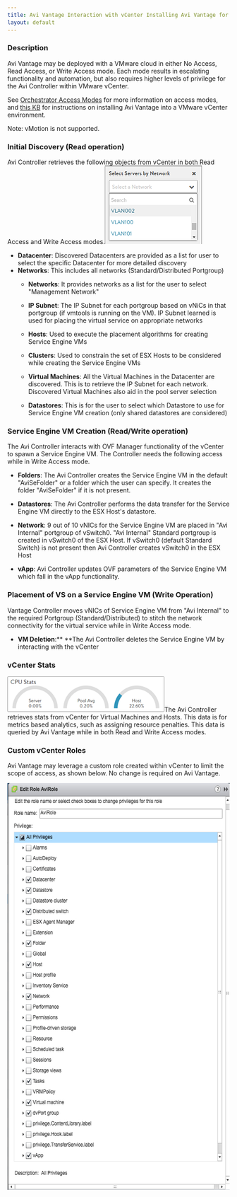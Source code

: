 ```yaml
---
title: Avi Vantage Interaction with vCenter Installing Avi Vantage for VMware vCenter
layout: default
---
```

### Description

Avi Vantage may be deployed with a VMware cloud in either No Access, Read Access, or Write Access mode. Each mode results in escalating functionality and automation, but also requires higher levels of privilege for the Avi Controller within VMware vCenter.

See <a href="/orchestrator-access-modes/">Orchestrator Access Modes</a> for more information on access modes, and <a href="/installing-avi-vantage-for-vmware-vcenter-16-2-1/">this KB</a> for instructions on installing Avi Vantage into a VMware vCenter environment.

Note: vMotion is not supported.

### Initial Discovery (Read operation)

Avi Controller retrieves the following objects from vCenter in both Read Access and Write Access modes.<a href="img/SelectbyNetwork2.png"><img class="size-full wp-image-6518 alignright" src="img/SelectbyNetwork2.png" alt="SelectbyNetwork2" width="220" height="177"></a>

* **Datacenter**: Discovered Datacenters are provided as a list for user to select the specific Datacenter for more detailed discovery
* **Networks**: This includes all networks (Standard/Distributed Portgroup)  
    * **Networks**: It provides networks as a list for the user to select "Management Network"
    * **IP Subnet**: The IP Subnet for each portgroup based on vNiCs in that portgroup (if vmtools is running on the VM). IP Subnet learned is used for placing the virtual service on appropriate networks

    * **Hosts**: Used to execute the placement algorithms for creating Service Engine VMs
    * **Clusters**: Used to constrain the set of ESX Hosts to be considered while creating the Service Engine VMs
    * **Virtual Machines**: All the Virtual Machines in the Datacenter are discovered. This is to retrieve the IP Subnet for each network. Discovered Virtual Machines also aid in the pool server selection

    * **Datastores**: This is for the user to select which Datastore to use for Service Engine VM creation (only shared datastores are considered) 

### Service Engine VM Creation (Read/Write operation)

The Avi Controller interacts with OVF Manager functionality of the vCenter to spawn a Service Engine VM. The Controller needs the following access while in Write Access mode.

* **Folders**: The Avi Controller creates the Service Engine VM in the default "AviSeFolder" or a folder which the user can specify. It creates the folder "AviSeFolder" if it is not present.

* **Datastores**: The Avi Controller performs the data transfer for the Service Engine VM directly to the ESX Host's datastore.
* **Network**: 9 out of 10 vNICs for the Service Engine VM are placed in "Avi Internal" portgroup of vSwitch0. "Avi Internal" Standard portgroup is created in vSwitch0 of the ESX Host. If vSwitch0 (default Standard Switch) is not present then Avi Controller creates vSwitch0 in the ESX Host

* **vApp**: Avi Controller updates OVF parameters of the Service Engine VM which fall in the vApp functionality. 

### Placement of VS on a Service Engine VM (Write Operation)

Vantage Controller moves vNICs of Service Engine VM from "Avi Internal" to the required Portgroup (Standard/Distributed) to stitch the network connectivity for the virtual service while in Write Access mode.

* **VM Deletion**:** **The Avi Controller deletes the Service Engine VM by interacting with the vCenter 

### vCenter Stats

<a href="img/ServerMetrics.png"><img class="size-full wp-image-6522 alignright" src="img/ServerMetrics.png" alt="ServerMetrics" width="356" height="80"></a>The Avi Controller retrieves stats from vCenter for Virtual Machines and Hosts. This data is for metrics based analytics, such as assigning resource penalties. This data is queried by Avi Vantage while in both Read and Write Access modes.

### Custom vCenter Roles

Avi Vantage may leverage a custom role created within vCenter to limit the scope of access, as shown below. No change is required on Avi Vantage.

<a href="img/vCenterAviRole.jpg"><img class="alignnone size-full wp-image-6525" src="img/vCenterAviRole.jpg" alt="vCenterAviRole" width="586" height="920"></a>
